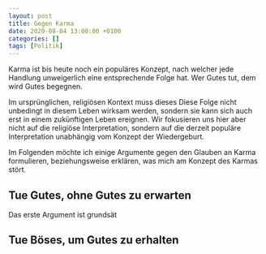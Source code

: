 ```yaml
---
layout: post
title: Gegen Karma
date: 2020-08-04 13:00:00 +0100
categories: []
tags: [Politik]
---
```


Karma ist bis heute noch ein populäres Konzept, nach welcher jede Handlung unweigerlich eine entsprechende Folge hat. Wer Gutes tut, dem wird Gutes begegnen.

Im ursprünglichen, religiösen Kontext muss dieses Diese Folge nicht unbedingt in diesem Leben wirksam werden, sondern sie kann sich auch erst in einem zukünftigen Leben ereignen. Wir fokusieren uns hier aber nicht auf die religiöse Interpretation, sondern auf die derzeit populäre Interpretation unabhängig vom Konzept der Wiedergeburt.

Im Folgenden möchte ich einige Argumente gegen den Glauben an Karma formulieren, beziehungsweise erklären, was mich am Konzept des Karmas stört.

## Tue Gutes, ohne Gutes zu erwarten

Das erste Argument ist grundsät

## Tue Böses, um Gutes zu erhalten
